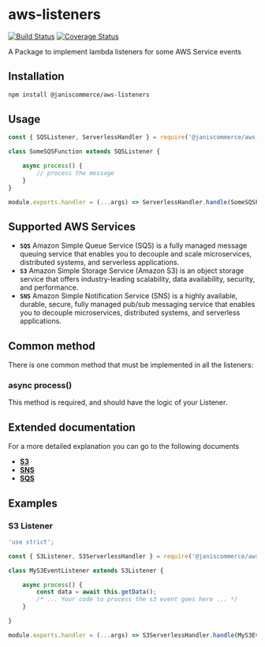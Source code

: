 # aws-listeners

[![Build Status](https://travis-ci.org/janis-commerce/aws-listeners.svg?branch=master)](https://travis-ci.org/janis-commerce/aws-listeners)
[![Coverage Status](https://coveralls.io/repos/github/janis-commerce/aws-listeners/badge.svg?branch=master)](https://coveralls.io/github/janis-commerce/aws-listeners?branch=master)

A Package to implement lambda listeners for some AWS Service events

## Installation
```sh
npm install @janiscommerce/aws-listeners
```

## Usage
```js
const { SQSListener, ServerlessHandler } = require('@janiscommerce/aws-listeners');

class SomeSQSFunction extends SQSListener {

	async process() {
		// process the message
	}
}

module.exports.handler = (...args) => ServerlessHandler.handle(SomeSQSFunction, ...args);
```
## Supported AWS Services

- **`SQS`** Amazon Simple Queue Service (SQS) is a fully managed message queuing service that enables you to decouple and scale microservices, distributed systems, and serverless applications.
- **`S3`** Amazon Simple Storage Service (Amazon S3) is an object storage service that offers industry-leading scalability, data availability, security, and performance.
- **`SNS`** Amazon Simple Notification Service (SNS) is a highly available, durable, secure, fully managed pub/sub messaging service that enables you to decouple microservices, distributed systems, and serverless applications.

## Common method
There is one common method that must be implemented in all the listeners:

### async process()
This method is required, and should have the logic of your Listener.

## Extended documentation
For a more detailed explanation you can go to the following documents

- **[S3](docs/s3-listener.md)**
- **[SNS](docs/sns-listener.md)**
- **[SQS](docs/sqs-listener.md)**

## Examples

### S3 Listener

```js
'use strict';

const { S3Listener, S3ServerlessHandler } = require('@janiscommerce/aws-listeners');

class MyS3EventListener extends S3Listener {

	async process() {
		const data = await this.getData();
		/* ... Your code to process the s3 event goes here ... */
	}

}

module.exports.handler = (...args) => S3ServerlessHandler.handle(MyS3EventListener, ...args);
```

